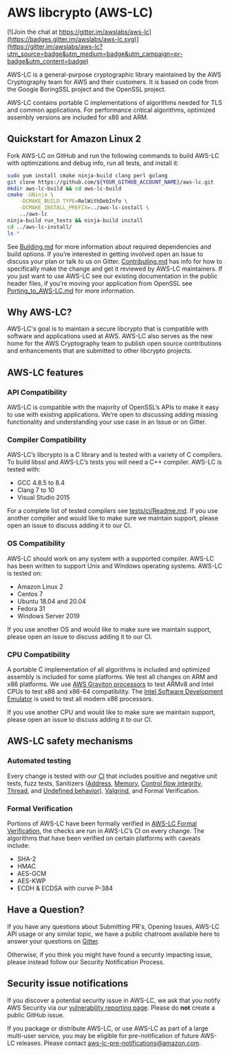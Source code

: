 # AWS libcrypto (AWS-LC)

[![Join the chat at https://gitter.im/awslabs/aws-lc](https://badges.gitter.im/awslabs/aws-lc.svg)](https://gitter.im/awslabs/aws-lc?utm_source=badge&utm_medium=badge&utm_campaign=pr-badge&utm_content=badge)

AWS-LC is a general-purpose cryptographic library maintained by the AWS Cryptography
team for AWS and their customers. It іs based on code from the Google BoringSSL project
and the OpenSSL project.

AWS-LC contains portable C implementations of algorithms needed for TLS and common
applications. For performance critical algorithms, optimized assembly versions are
included for x86 and ARM.

## Quickstart for Amazon Linux 2
Fork AWS-LC on GitHub and run the following commands to build AWS-LC with optimizations
and debug info, run all tests, and install it:
```bash
sudo yum install cmake ninja-build clang perl golang
git clone https://github.com/${YOUR_GITHUB_ACCOUNT_NAME}/aws-lc.git
mkdir aws-lc-build && cd aws-lc-build
cmake -GNinja \
    -DCMAKE_BUILD_TYPE=RelWithDebInfo \
    -DCMAKE_INSTALL_PREFIX=../aws-lc-install \
    ../aws-lc
ninja-build run_tests && ninja-build install
cd ../aws-lc-install/
ls *
```
See [Building.md](https://github.com/awslabs/aws-lc/blob/main/BUILDING.md) for more
information about required dependencies and build options. If you’re interested in
getting involved open an Issue to discuss your plan or talk to us on Gitter.
[Contributing.md](https://github.com/awslabs/aws-lc/blob/main/CONTRIBUTING.md) has
info for how to specifically make the change and get it reviewed by AWS-LC maintainers.
If you just want to use AWS-LC see our existing documentation in the public header
files, if you’re moving your application from OpenSSL see
[Porting_to_AWS-LC.md](https://github.com/awslabs/aws-lc/blob/main/PORTING_TO_AWSLC.md)
for more information.

## Why AWS-LC?

AWS-LC's goal is to maintain a secure libcrypto that is compatible with software and
applications used at AWS. AWS-LC also serves as the new home for the AWS Cryptography
team to publish open source contributions and enhancements that are submitted to
other libcrypto projects.

## AWS-LC features
### API Compatibility
AWS-LC is compatible with the majority of OpenSSL’s APIs to make it easy to use with
existing applications. We’re open to discussing adding missing functionality and
understanding your use case in an Issue or on Gitter.

### Compiler Compatibility
AWS-LC’s libcrypto is a C library and is tested with a variety of C compilers. To
build libssl and AWS-LC’s tests you will need a C++ compiler. AWS-LC is tested with:

* GCC 4.8.5 to 8.4
* Clang 7 to 10
* Visual Studio 2015

For a complete list of tested compilers see
[tests/ci/Readme.md](https://github.com/awslabs/aws-lc/blob/main/tests/ci/README.md).
If you use another compiler and would like to make sure we maintain support, please
open an issue to discuss adding it to our CI.

### OS Compatibility

AWS-LC should work on any system with a supported compiler. AWS-LC has been written to
support Unix and Windows operating systems. AWS-LC is tested on:
* Amazon Linux 2
* Centos 7
* Ubuntu 18.04 and 20.04
* Fedora 31
* Windows Server 2019

If you use another OS and would like to make sure we maintain support, please open an
issue to discuss adding it to our CI.

### CPU Compatibility

A portable C implementation of all algorithms is included and optimized assembly is
included for some platforms. We test all changes on ARM and x86 platforms. We use
[AWS Graviton processors](https://aws.amazon.com/ec2/graviton/) to test ARMv8 and
Intel CPUs to test x86 and x86-64 compatibility. The
[Intel Software Development Emulator](https://software.intel.com/content/www/us/en/develop/articles/intel-software-development-emulator.html)
is used to test all modern x86 processors.

If you use another CPU and would like to make sure we maintain support, please open an
issue to discuss adding it to our CI.

## AWS-LC safety mechanisms

### Automated testing

Every change is tested with our
[CI](https://github.com/awslabs/aws-lc/blob/main/tests/ci/README.md) that includes
positive and negative unit tests, fuzz tests, Sanitizers
([Address](https://clang.llvm.org/docs/AddressSanitizer.html),
[Memory](https://clang.llvm.org/docs/MemorySanitizer.html),
[Control flow integrity](https://clang.llvm.org/docs/ControlFlowIntegrity.html),
[Thread](https://clang.llvm.org/docs/ThreadSanitizer.html), and
[Undefined behavior](https://clang.llvm.org/docs/UndefinedBehaviorSanitizer.html)),
[Valgrind](https://valgrind.org/), and Formal Verification.

### Formal Verification

Portions of AWS-LC have been formally verified in
[AWS-LC Formal Verification](https://github.com/awslabs/aws-lc-verification),
the checks are run in AWS-LC’s CI on every change. The algorithms that have been
verified on certain platforms with caveats include:
* SHA-2
* HMAC
* AES-GCM
* AES-KWP
* ECDH & ECDSA with curve P-384

## Have a Question?

If you have any questions about Submitting PR's, Opening Issues, AWS-LC API usage or
any similar topic, we have a public chatroom available here to answer your questions
on [Gitter](https://gitter.im/awslabs/aws-lc).

Otherwise, if you think you might have found a security impacting issue, please instead
follow our Security Notification Process.

## Security issue notifications

If you discover a potential security issue in AWS-LC, we ask that you notify AWS
Security via our
[vulnerability reporting page](https://aws.amazon.com/security/vulnerability-reporting/).
Please do **not** create a public GitHub issue.

If you package or distribute AWS-LC, or use AWS-LC as part of a large multi-user service, you may be eligible for pre-notification of future AWS-LC releases. Please contact aws-lc-pre-notifications@amazon.com.

